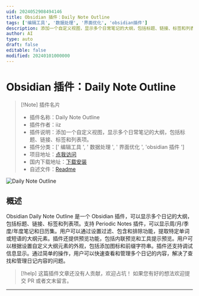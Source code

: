 ```yaml
---
uid: 2024052908494146
title: Obsidian 插件：Daily Note Outline
tags: ['编辑工具', '数据处理', '界面优化', 'obsidian插件']
description: 添加一个自定义视图，显示多个日常笔记的大纲，包括标题、链接、标签和列表项。
author: AI
type: auto
draft: false
editable: false
modified: 20240101000000
---
```


# Obsidian 插件：Daily Note Outline

> [!Note] 插件名片
> - 插件名称：Daily Note Outline
> - 插件作者：iiz
> - 插件说明：添加一个自定义视图，显示多个日常笔记的大纲，包括标题、链接、标签和列表项。
> - 插件分类：[' 编辑工具 ', ' 数据处理 ', ' 界面优化 ', 'obsidian 插件 ']
> - 项目地址：[点我访问](https://github.com/iiz00/obsidian-daily-note-outline)
> - 国内下载地址：[下载安装](https://pkmer.cn/products/plugin/pluginMarket/?obsidian-daily-note-outline)
> - 自述文件：[Readme](https://ghproxy.net/https://raw.githubusercontent.com/iiz00/obsidian-daily-note-outline/master/README.md)

![Daily Note Outline](https://cdn.pkmer.cn/covers/obsidian-daily-note-outline.png!pkmer)

## 概述

Obsidian Daily Note Outline 是一个 Obsidian 插件，可以显示多个日记的大纲，包括标题、链接、标签和列表项。支持 Periodic Notes 插件，可以显示周/月/季度/年度笔记和日历集。用户可以通过设置过滤、包含和排除功能，提取特定单词或短语的大纲元素。插件还提供预览功能，包括内联预览和工具提示预览。用户可以根据设置自定义大纲元素的外观，包括添加图标和前缀字符串。插件还支持调试信息显示。通过简单的操作，用户可以快速查看和管理多个日记的内容，解决了查找和管理日记内容的问题。

> [!help]
> 这篇插件文章还没有人贡献，欢迎占坑！
> 如果您有好的想法欢迎提交 PR 或者文末留言。

---



